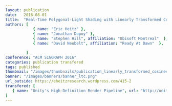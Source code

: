 ```yaml
---
layout: publication
date:   2016-08-01
title:  "Real-Time Polygonal-Light Shading with Linearly Transformed Cosines"
authors: [
            { name: "Eric Heitz" },
            { name: "Jonathan Dupuy" },
            { name: "Stephen Hill", affiliation: "Ubisoft Montreal"  },
            { name: "David Neubelt", affiliation: "Ready At Dawn"  },

         ]
conference: "ACM SIGGRAPH 2016"
categories: publication transfered
tags: published
thumbnail: "/images/thumbnails/publication_linearly_transformed_cosines2.png"
banner: "/images/banners/banner_ltc.png"
url_outside: https://eheitzresearch.wordpress.com/415-2
transfered: [
   { name: "Unity's High-Definition Render Pipeline", url: "http://unity.com/" },
]
---
```


